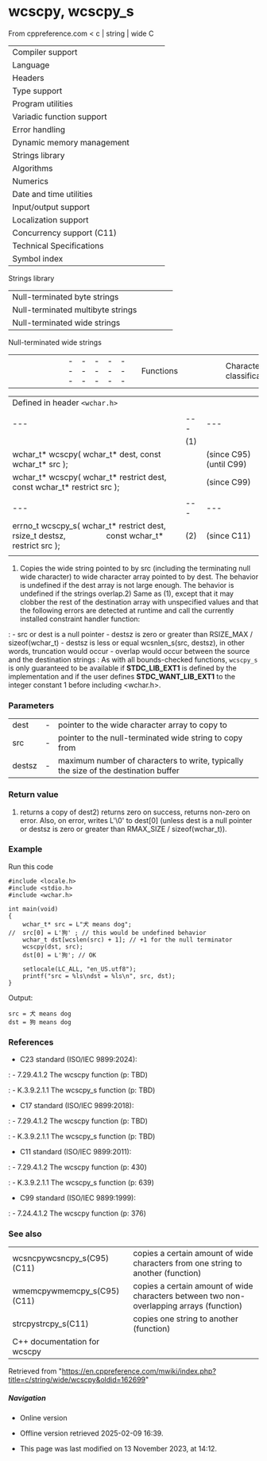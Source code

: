# wcscpy, wcscpy_s

From cppreference.com
< c‎ | string‎ | wide
 C

|  |  |  |  |  |
| --- | --- | --- | --- | --- |
| Compiler support | | | | |
| Language | | | | |
| Headers | | | | |
| Type support | | | | |
| Program utilities | | | | |
| Variadic function support | | | | |
| Error handling | | | | |
| Dynamic memory management | | | | |
| Strings library | | | | |
| Algorithms | | | | |
| Numerics | | | | |
| Date and time utilities | | | | |
| Input/output support | | | | |
| Localization support | | | | |
| Concurrency support (C11) | | | | |
| Technical Specifications | | | | |
| Symbol index | | | | |

 Strings library

|  |  |  |  |  |
| --- | --- | --- | --- | --- |
| Null-terminated byte strings | | | | |
| Null-terminated multibyte strings | | | | |
| Null-terminated wide strings | | | | |

 Null-terminated wide strings

|  |  |  |  |  |  |  |  |  |  |  |  |  |  |  |  |  |  |  |  |  |  |  |  |  |  |  |  |  |  |  |  |  |  |  |  |  |  |  |  |  |  |  |  |  |  |  |  |  |  |  |  |  |  |  |  |  |  |  |  |  |  |  |  |  |  |  |  |  |  |  |  |  |  |  |  |  |  |  |  |  |  |  |  |  |  |  |  |  |  |  |  |  |  |  |  |  |  |  |  |  |  |  |  |  |  |  |  |  |  |  |  |  |  |  |  |  |  |  |  |  |  |  |  |  |  |  |  |  |  |  |  |  |  |  |  |  |  |  |  |  |  |  |  |  |  |  |  |  |  |  |  |  |  |  |  |  |  |  |  |  |  |  |  |  |  |  |  |  |  |  |  |  |  |  |  |  |  |  |  |  |  |  |  |  |  |  |  |  |  |  |  |  |  |  |  |  |  |  |  |  |  |  |  |  |  |  |  |  |  |  |  |  |  |  |  |  |  |  |  |  |  |  |  |  |  |  |  |  |  |  |  |  |  |  |  |  |  |  |  |  |  |  |  |  |  |  |  |  |  |  |  |  |  |  |  |  |  |  |  |  |  |  |  |  |  |  |  |  |  |  |  |  |  |  |  |  |  |  |  |  |  |  |  |  |  |  |  |  |  |  |  |  |  |  |  |  |  |  |  |  |  |  |  |  |  |  |  |  |  |  |  |  |  |
| --- | --- | --- | --- | --- | --- | --- | --- | --- | --- | --- | --- | --- | --- | --- | --- | --- | --- | --- | --- | --- | --- | --- | --- | --- | --- | --- | --- | --- | --- | --- | --- | --- | --- | --- | --- | --- | --- | --- | --- | --- | --- | --- | --- | --- | --- | --- | --- | --- | --- | --- | --- | --- | --- | --- | --- | --- | --- | --- | --- | --- | --- | --- | --- | --- | --- | --- | --- | --- | --- | --- | --- | --- | --- | --- | --- | --- | --- | --- | --- | --- | --- | --- | --- | --- | --- | --- | --- | --- | --- | --- | --- | --- | --- | --- | --- | --- | --- | --- | --- | --- | --- | --- | --- | --- | --- | --- | --- | --- | --- | --- | --- | --- | --- | --- | --- | --- | --- | --- | --- | --- | --- | --- | --- | --- | --- | --- | --- | --- | --- | --- | --- | --- | --- | --- | --- | --- | --- | --- | --- | --- | --- | --- | --- | --- | --- | --- | --- | --- | --- | --- | --- | --- | --- | --- | --- | --- | --- | --- | --- | --- | --- | --- | --- | --- | --- | --- | --- | --- | --- | --- | --- | --- | --- | --- | --- | --- | --- | --- | --- | --- | --- | --- | --- | --- | --- | --- | --- | --- | --- | --- | --- | --- | --- | --- | --- | --- | --- | --- | --- | --- | --- | --- | --- | --- | --- | --- | --- | --- | --- | --- | --- | --- | --- | --- | --- | --- | --- | --- | --- | --- | --- | --- | --- | --- | --- | --- | --- | --- | --- | --- | --- | --- | --- | --- | --- | --- | --- | --- | --- | --- | --- | --- | --- | --- | --- | --- | --- | --- | --- | --- | --- | --- | --- | --- | --- | --- | --- | --- | --- | --- | --- | --- | --- | --- | --- | --- | --- | --- | --- | --- | --- | --- | --- | --- | --- | --- | --- | --- | --- | --- | --- | --- | --- | --- | --- | --- | --- | --- | --- | --- | --- | --- | --- | --- | --- | --- | --- | --- | --- | --- | --- | --- | --- | --- | --- | --- | --- | --- | --- | --- | --- | --- | --- |
| |  |  |  |  |  | | --- | --- | --- | --- | --- | | Functions | | | | | | Character classification | | | | | | |  |  |  |  |  | | --- | --- | --- | --- | --- | | iswalnum(C95) | | | | | | iswalpha(C95) | | | | | | iswlower(C95) | | | | | | iswupper(C95) | | | | | | iswdigit(C95) | | | | | | iswxdigit(C95) | | | | | | iswblank(C99) | | | | | | |  |  |  |  |  | | --- | --- | --- | --- | --- | | iswctype(C95) | | | | | | iswcntrl(C95) | | | | | | iswgraph(C95) | | | | | | iswspace(C95) | | | | | | iswprint(C95) | | | | | | iswpunct(C95) | | | | | | wctype(C95) | | | | | | | Character manipulation | | | | | | |  |  |  |  |  | | --- | --- | --- | --- | --- | | towlower(C95) | | | | | | towupper(C95) | | | | | | |  |  |  |  |  | | --- | --- | --- | --- | --- | | wctrans(C95) | | | | | | towctrans(C95) | | | | | | | Conversions to numeric formats | | | | | | |  |  |  |  |  | | --- | --- | --- | --- | --- | | wcstolwcstoll(C95)(C99) | | | | | | wcstofwcstodwcstold(C99)(C95)(C99) | | | | | | |  |  |  |  |  | | --- | --- | --- | --- | --- | | wcstoulwcstoull(C95)(C99) | | | | | | wcstoimaxwcstoumax(C99)(C99) | | | | | |  | | | | | | | String manipulation | | | | | | |  |  |  |  |  | | --- | --- | --- | --- | --- | | ****wcscpywcscpy_s****(C95)(C11) | | | | | | wcsncpywcsncpy_s(C95)(C11) | | | | | | wcsxfrm(C95) | | | | | | |  |  |  |  |  | | --- | --- | --- | --- | --- | | wcscatwcscat_s(C95)(C11) | | | | | | wcsncatwcsncat_s(C95)(C11) | | | | | |  | | | | | | | |  |  |  |  |  | | --- | --- | --- | --- | --- | | String examination | | | | | | |  |  |  |  |  | | --- | --- | --- | --- | --- | | wcslenwcsnlen_s(C95)(C11) | | | | | | wcsstr(C95) | | | | | | wcscmp(C95) | | | | | | wcsncmp(C95) | | | | | | wcscoll(C95) | | | | | | wcschr(C95) | | | | | | |  |  |  |  |  | | --- | --- | --- | --- | --- | | wcsrchr(C95) | | | | | | wcspbrk(C95) | | | | | | wcsspn(C95) | | | | | | wcscspn(C95) | | | | | | wcstokwcstok_s(C95)(C11) | | | | | |  | | | | | | | Array manipulation | | | | | | |  |  |  |  |  | | --- | --- | --- | --- | --- | | wmemcpywmemcpy_s(C95)(C11) | | | | | | wmemmovewmemmove_s(C95)(C11) | | | | | | |  |  |  |  |  | | --- | --- | --- | --- | --- | | wmemcmp(C95) | | | | | | wmemchr(C95) | | | | | | wmemset(C95) | | | | | |  | | | | | | | Types | | | | | | wchar_t wint_t(C95) | | | | | | wctrans_t wctype_t(C95)(C95) | | | | | | Macros | | | | | | WCHAR_MIN WCHAR_MAX(C95)(C95) | | | | | | WEOF(C95) | | | | | |

|  |  |  |
| --- | --- | --- |
| Defined in header `<wchar.h>` |  |  |
|  |  |  |
| --- | --- | --- |
|  | (1) |  |
| wchar_t\* wcscpy( wchar_t\* dest, const wchar_t\* src ); |  | (since C95)  (until C99) |
| wchar_t\* wcscpy( wchar_t\* restrict dest, const wchar_t\* restrict src ); |  | (since C99) |
|  |  |  |
| --- | --- | --- |
| errno_t wcscpy_s( wchar_t\* restrict dest, rsize_t destsz,                    const wchar_t\* restrict src ); | (2) | (since C11) |
|  |  |  |

1) Copies the wide string pointed to by src (including the terminating null wide character) to wide character array pointed to by dest. The behavior is undefined if the dest array is not large enough. The behavior is undefined if the strings overlap.2) Same as (1), except that it may clobber the rest of the destination array with unspecified values and that the following errors are detected at runtime and call the currently installed constraint handler function:

:   - src or dest is a null pointer
    - destsz is zero or greater than RSIZE_MAX / sizeof(wchar_t)
    - destsz is less or equal wcsnlen_s(src, destsz), in other words, truncation would occur
    - overlap would occur between the source and the destination strings
:   As with all bounds-checked functions, `wcscpy_s` is only guaranteed to be available if __STDC_LIB_EXT1__ is defined by the implementation and if the user defines __STDC_WANT_LIB_EXT1__ to the integer constant 1 before including <wchar.h>.

### Parameters

|  |  |  |
| --- | --- | --- |
| dest | - | pointer to the wide character array to copy to |
| src | - | pointer to the null-terminated wide string to copy from |
| destsz | - | maximum number of characters to write, typically the size of the destination buffer |

### Return value

1) returns a copy of dest2) returns zero on success, returns non-zero on error. Also, on error, writes L'\0' to dest[0] (unless dest is a null pointer or destsz is zero or greater than RMAX_SIZE / sizeof(wchar_t)).

### Example

Run this code

```
#include <locale.h>
#include <stdio.h>
#include <wchar.h>
 
int main(void)
{
    wchar_t* src = L"犬 means dog";
//  src[0] = L'狗' ; // this would be undefined behavior
    wchar_t dst[wcslen(src) + 1]; // +1 for the null terminator
    wcscpy(dst, src);
    dst[0] = L'狗'; // OK
 
    setlocale(LC_ALL, "en_US.utf8");
    printf("src = %ls\ndst = %ls\n", src, dst);
}

```

Output:

```
src = 犬 means dog
dst = 狗 means dog

```

### References

- C23 standard (ISO/IEC 9899:2024):

:   - 7.29.4.1.2 The wcscpy function (p: TBD)

:   - K.3.9.2.1.1 The wcscpy_s function (p: TBD)

- C17 standard (ISO/IEC 9899:2018):

:   - 7.29.4.1.2 The wcscpy function (p: TBD)

:   - K.3.9.2.1.1 The wcscpy_s function (p: TBD)

- C11 standard (ISO/IEC 9899:2011):

:   - 7.29.4.1.2 The wcscpy function (p: 430)

:   - K.3.9.2.1.1 The wcscpy_s function (p: 639)

- C99 standard (ISO/IEC 9899:1999):

:   - 7.24.4.1.2 The wcscpy function (p: 376)

### See also

|  |  |
| --- | --- |
| wcsncpywcsncpy_s(C95)(C11) | copies a certain amount of wide characters from one string to another   (function) |
| wmemcpywmemcpy_s(C95)(C11) | copies a certain amount of wide characters between two non-overlapping arrays   (function) |
| strcpystrcpy_s(C11) | copies one string to another   (function) |
| C++ documentation for wcscpy | |

Retrieved from "<https://en.cppreference.com/mwiki/index.php?title=c/string/wide/wcscpy&oldid=162699>"

##### Navigation

- Online version
- Offline version retrieved 2025-02-09 16:39.

- This page was last modified on 13 November 2023, at 14:12.